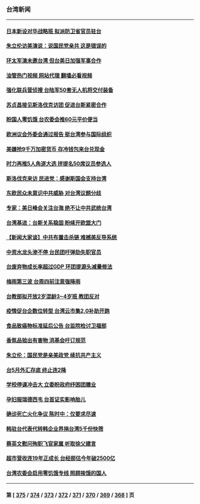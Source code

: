 ### 台湾新闻
---
#### [日本新设对华战略班 拟派防卫省官员驻台](../../pages/ncid1349361/n13753832.md?06071245) 
#### [朱立伦访美演说：说国民党亲共 这是错误的](../../pages/ncid1349361/n13753782.md?06071245) 
#### [环太军演未邀台湾 但台美日加强军事合作](../../pages/ncid1349361/n13753691.md?06071245) 
#### [油管热门视频 网站代理 翻墙必看视频](http://209.222.30.114:81/youtube.html?06071245)
#### [强化联兵营侦搜 台陆军50套无人机将交付装备](../../pages/ncid1349361/n13753443.md?06071245) 
#### [苏贞昌接见斯洛伐克访团 促进台斯紧密合作](../../pages/ncid1349361/n13753492.md?06071245) 
#### [盼国人零饥饿 台农委会推60元平价便当](../../pages/ncid1349361/n13753605.md?06071245) 
#### [欧洲议会外委会通过报告 挺台湾参与国际组织](../../pages/ncid1349361/n13753561.md?06071245) 
#### [美嫌抢9千万加密货币 存冷钱包来台兑现金](../../pages/ncid1349361/n13753541.md?06071245) 
#### [时力再推5人角逐大选 拼提名50席议员参选人](../../pages/ncid1349361/n13753546.md?06071245) 
#### [斯洛伐克来访 民进党：感谢斯国会支持台湾](../../pages/ncid1349361/n13753494.md?06071245) 
#### [东欧民众未意识中共威胁 对台湾议题分歧](../../pages/ncid1349361/n13753495.md?06071245) 
#### [专家：美日峰会关注台海 绝不让中共武统台湾](../../pages/ncid1349361/n13753370.md?06071245) 
#### [台湾基进：台斯关系稳固 盼续开欧盟大门](../../pages/ncid1349361/n13753496.md?06071245) 
#### [【新闻大家谈】中共布置击杀链 难撼美反导系统](../../pages/ncid1349361/n13753489.md?06071245) 
#### [中资水龙头渗不停 台民团吁弹劾失职官员](../../pages/ncid1349361/n13753517.md?06071245) 
#### [台废弃物成长率超过GDP 环团提源头减量修法](../../pages/ncid1349361/n13753474.md?06071245) 
#### [梅雨第三波 台周四前注意强降雨](../../pages/ncid1349361/n13753477.md?06071245) 
#### [台教部拟开放2岁混龄3~4岁班 教团反对](../../pages/ncid1349361/n13753480.md?06071245) 
#### [疫情促台企数位转型 台湾云市集2.0补助开跑](../../pages/ncid1349361/n13753497.md?06071245) 
#### [食品致癌物标准延后公告 台监院检讨卫福部](../../pages/ncid1349361/n13753485.md?06071245) 
#### [香氛品验出有害物 消基会吁订规范](../../pages/ncid1349361/n13753483.md?06071245) 
#### [朱立伦：国民党是亲美政党 续抗共产主义](../../pages/ncid1349361/n13753448.md?06071245) 
#### [台5月外汇存底 终止连2降](../../pages/ncid1349361/n13753441.md?06071245) 
#### [学校停课冲击大 立委盼政府纾困团膳业](../../pages/ncid1349361/n13753455.md?06071245) 
#### [孕妇服瑞德西韦 台首证实影响胎儿](../../pages/ncid1349361/n13753465.md?06071245) 
#### [确诊死亡火化争议 陈时中：仅要求尽速](../../pages/ncid1349361/n13753462.md?06071245) 
#### [韩驻台代表代转韩企业界捐台湾5千份快筛](../../pages/ncid1349361/n13753463.md?06071245) 
#### [蔡英文慰问殉职飞官家属 听取徐父建言](../../pages/ncid1349361/n13753445.md?06071245) 
#### [超市营收连19年正成长 台经部估今年破2500亿](../../pages/ncid1349361/n13753393.md?06071245) 
#### [台湾农委会启用零饥饿专线 照顾挨饿的国人](../../pages/ncid1349361/n13753299.md?06071245) 

---
#### 第 [ [375](./375.md?06071245) / [374](./374.md?06071245) / [373](./373.md?06071245) / [372](./372.md?06071245) / [371](./371.md?06071245) / [370](./370.md?06071245) / [369](./369.md?06071245) / [368](./368.md?06071245) ] 页
